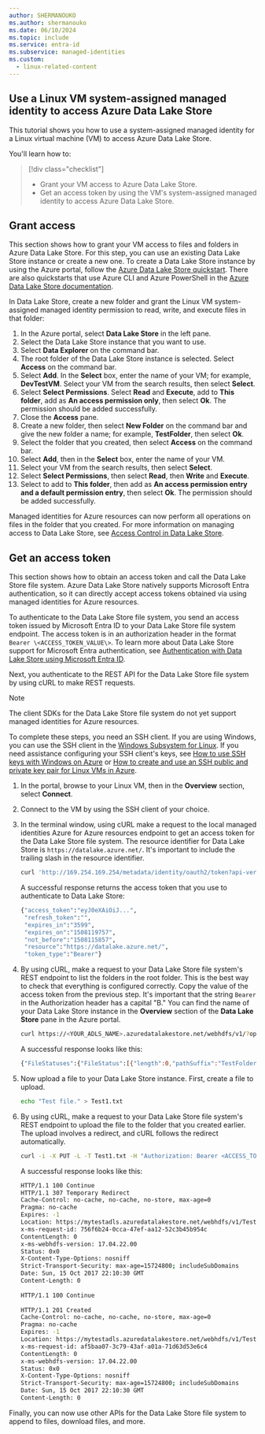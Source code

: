 ```yaml
---
author: SHERMANOUKO
ms.author: shermanouko
ms.date: 06/10/2024
ms.topic: include
ms.service: entra-id
ms.subservice: managed-identities
ms.custom:
  - linux-related-content
---
```


## Use a Linux VM system-assigned managed identity to access Azure Data Lake Store

This tutorial shows you how to use a system-assigned managed identity for a Linux virtual machine (VM) to access Azure Data Lake Store. 

You'll learn how to:

> [!div class="checklist"]
> * Grant your VM access to Azure Data Lake Store.
> * Get an access token by using the VM's system-assigned managed identity to access Azure Data Lake Store.

## Grant access

This section shows how to grant your VM access to files and folders in Azure Data Lake Store. For this step, you can use an existing Data Lake Store instance or create a new one. To create a Data Lake Store instance by using the Azure portal, follow the [Azure Data Lake Store quickstart](/azure/data-lake-store/data-lake-store-get-started-portal). There are also quickstarts that use Azure CLI and Azure PowerShell in the [Azure Data Lake Store documentation](/azure/data-lake-store/data-lake-store-overview).

In Data Lake Store, create a new folder and grant the Linux VM system-assigned managed identity permission to read, write, and execute files in that folder:

1. In the Azure portal, select **Data Lake Store** in the left pane.
1. Select the Data Lake Store instance that you want to use.
1. Select **Data Explorer** on the command bar.
1. The root folder of the Data Lake Store instance is selected. Select **Access** on the command bar.
1. Select **Add**.  In the **Select** box, enter the name of your VM; for example, **DevTestVM**. Select your VM from the search results, then select **Select**.
1. Select **Select Permissions**.  Select **Read** and **Execute**, add to **This folder**, add as **An access permission only**, then select **Ok**.  The permission should be added successfully.
1. Close the **Access** pane.
1. Create a new folder, then select **New Folder** on the command bar and give the new folder a name; for example, **TestFolder**, then select **Ok**.
1. Select the folder that you created, then select **Access** on the command bar.
1. Select **Add**, then in the **Select** box, enter the name of your VM. 
1. Select your VM from the search results, then select **Select**.
1. Select **Select Permissions**, then select **Read**, then **Write** and **Execute**. 
1. Select to add to **This folder**, then add as **An access permission entry and a default permission entry**, then select **Ok**.  The permission should be added successfully.

Managed identities for Azure resources can now perform all operations on files in the folder that you created. For more information on managing access to Data Lake Store, see [Access Control in Data Lake Store](/azure/data-lake-store/data-lake-store-access-control).

## Get an access token 

This section shows how to obtain an access token and call the Data Lake Store file system. Azure Data Lake Store natively supports Microsoft Entra authentication, so it can directly accept access tokens obtained via using managed identities for Azure resources. 

To authenticate to the Data Lake Store file system, you send an access token issued by Microsoft Entra ID to your Data Lake Store file system endpoint. The access token is in an authorization header in the format `Bearer \<ACCESS_TOKEN_VALUE\>`.  To learn more about Data Lake Store support for Microsoft Entra authentication, see [Authentication with Data Lake Store using Microsoft Entra ID](/azure/data-lake-store/data-lakes-store-authentication-using-azure-active-directory).

Next, you authenticate to the REST API for the Data Lake Store file system by using cURL to make REST requests.

> [!NOTE]
> The client SDKs for the Data Lake Store file system do not yet support managed identities for Azure resources.

To complete these steps, you need an SSH client. If you are using Windows, you can use the SSH client in the [Windows Subsystem for Linux](/windows/wsl/about). If you need assistance configuring your SSH client's keys, see [How to use SSH keys with Windows on Azure](/azure/virtual-machines/linux/ssh-from-windows) or [How to create and use an SSH public and private key pair for Linux VMs in Azure](/azure/virtual-machines/linux/mac-create-ssh-keys).

1. In the portal, browse to your Linux VM, then in the **Overview** section, select **Connect**.  
1. Connect to the VM by using the SSH client of your choice. 
1. In the terminal window, using cURL make a request to the local managed identities Azure for Azure resources endpoint to get an access token for the Data Lake Store file system. The resource identifier for Data Lake Store is `https://datalake.azure.net/`.  It's important to include the trailing slash in the resource identifier.
    
   ```bash
   curl 'http://169.254.169.254/metadata/identity/oauth2/token?api-version=2018-02-01&resource=https%3A%2F%2Fdatalake.azure.net%2F' -H Metadata:true   
   ```
    
   A successful response returns the access token that you use to authenticate to Data Lake Store:

   ```bash
   {"access_token":"eyJ0eXAiOiJ...",
    "refresh_token":"",
    "expires_in":"3599",
    "expires_on":"1508119757",
    "not_before":"1508115857",
    "resource":"https://datalake.azure.net/",
    "token_type":"Bearer"}
   ```

1. By using cURL, make a request to your Data Lake Store file system's REST endpoint to list the folders in the root folder. This is the best way to check that everything is configured correctly. Copy the value of the access token from the previous step. It's important that the string `Bearer` in the Authorization header has a capital "B." You can find the name of your Data Lake Store instance in the **Overview** section of the **Data Lake Store** pane in the Azure portal.

   ```bash
   curl https://<YOUR_ADLS_NAME>.azuredatalakestore.net/webhdfs/v1/?op=LISTSTATUS -H "Authorization: Bearer <ACCESS_TOKEN>"
   ```
    
   A successful response looks like this:

   ```bash
   {"FileStatuses":{"FileStatus":[{"length":0,"pathSuffix":"TestFolder","type":"DIRECTORY","blockSize":0,"accessTime":1507934941392,"modificationTime":1508105430590,"replication":0,"permission":"770","owner":"bd0e76d8-ad45-4fe1-8941-04a7bf27f071","group":"bd0e76d8-ad45-4fe1-8941-04a7bf27f071"}]}}
   ```

1. Now upload a file to your Data Lake Store instance. First, create a file to upload.

   ```bash
   echo "Test file." > Test1.txt
   ```

1. By using cURL, make a request to your Data Lake Store file system's REST endpoint to upload the file to the folder that you created earlier. The upload involves a redirect, and cURL follows the redirect automatically. 

   ```bash
   curl -i -X PUT -L -T Test1.txt -H "Authorization: Bearer <ACCESS_TOKEN>" 'https://<YOUR_ADLS_NAME>.azuredatalakestore.net/webhdfs/v1/<FOLDER_NAME>/Test1.txt?op=CREATE' 
   ```

    A successful response looks like this:

   ```bash
   HTTP/1.1 100 Continue
   HTTP/1.1 307 Temporary Redirect
   Cache-Control: no-cache, no-cache, no-store, max-age=0
   Pragma: no-cache
   Expires: -1
   Location: https://mytestadls.azuredatalakestore.net/webhdfs/v1/TestFolder/Test1.txt?op=CREATE&write=true
   x-ms-request-id: 756f6b24-0cca-47ef-aa12-52c3b45b954c
   ContentLength: 0
   x-ms-webhdfs-version: 17.04.22.00
   Status: 0x0
   X-Content-Type-Options: nosniff
   Strict-Transport-Security: max-age=15724800; includeSubDomains
   Date: Sun, 15 Oct 2017 22:10:30 GMT
   Content-Length: 0
       
   HTTP/1.1 100 Continue
       
   HTTP/1.1 201 Created
   Cache-Control: no-cache, no-cache, no-store, max-age=0
   Pragma: no-cache
   Expires: -1
   Location: https://mytestadls.azuredatalakestore.net/webhdfs/v1/TestFolder/Test1.txt?op=CREATE&write=true
   x-ms-request-id: af5baa07-3c79-43af-a01a-71d63d53e6c4
   ContentLength: 0
   x-ms-webhdfs-version: 17.04.22.00
   Status: 0x0
   X-Content-Type-Options: nosniff
   Strict-Transport-Security: max-age=15724800; includeSubDomains
   Date: Sun, 15 Oct 2017 22:10:30 GMT
   Content-Length: 0
   ```

Finally, you can now use other APIs for the Data Lake Store file system to append to files, download files, and more.
